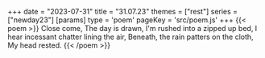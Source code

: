 +++
date = "2023-07-31"
title = "31.07.23"
themes = ["rest"]
series = ["newday23"]
[params]
  type = 'poem'
  pageKey = 'src/poem.js'
+++
{{< poem >}}
Close come,
The day is drawn,
I'm rushed into a zipped up bed,
I hear incessant chatter lining the air,
Beneath, the rain patters on the cloth,
My head rested.
{{< /poem >}}